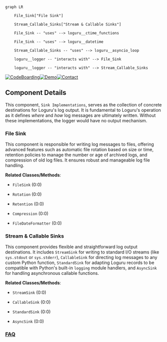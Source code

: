 ```mermaid

graph LR

    File_Sink["File Sink"]

    Stream_Callable_Sinks["Stream & Callable Sinks"]

    File_Sink -- "uses" --> loguru__ctime_functions

    File_Sink -- "uses" --> loguru__datetime

    Stream_Callable_Sinks -- "uses" --> loguru__asyncio_loop

    loguru__logger -- "interacts with" --> File_Sink

    loguru__logger -- "interacts with" --> Stream_Callable_Sinks

```

[![CodeBoarding](https://img.shields.io/badge/Generated%20by-CodeBoarding-9cf?style=flat-square)](https://github.com/CodeBoarding/GeneratedOnBoardings)[![Demo](https://img.shields.io/badge/Try%20our-Demo-blue?style=flat-square)](https://www.codeboarding.org/demo)[![Contact](https://img.shields.io/badge/Contact%20us%20-%20contact@codeboarding.org-lightgrey?style=flat-square)](mailto:contact@codeboarding.org)



## Component Details



This component, `Sink Implementations`, serves as the collection of concrete destinations for Loguru's log output. It is fundamental to Loguru's operation as it defines *where* and *how* log messages are ultimately written. Without these implementations, the logger would have no output mechanism.



### File Sink

This component is responsible for writing log messages to files, offering advanced features such as automatic file rotation based on size or time, retention policies to manage the number or age of archived logs, and compression of old log files. It ensures robust and manageable log file handling.





**Related Classes/Methods**:



- `FileSink` (0:0)

- `Rotation` (0:0)

- `Retention` (0:0)

- `Compression` (0:0)

- `FileDateFormatter` (0:0)





### Stream & Callable Sinks

This component provides flexible and straightforward log output destinations. It includes `StreamSink` for writing to standard I/O streams (like `sys.stdout` or `sys.stderr`), `CallableSink` for directing log messages to any custom Python function, `StandardSink` for adapting Loguru records to be compatible with Python's built-in `logging` module handlers, and `AsyncSink` for handling asynchronous callable functions.





**Related Classes/Methods**:



- `StreamSink` (0:0)

- `CallableSink` (0:0)

- `StandardSink` (0:0)

- `AsyncSink` (0:0)









### [FAQ](https://github.com/CodeBoarding/GeneratedOnBoardings/tree/main?tab=readme-ov-file#faq)